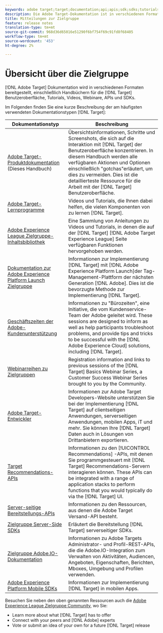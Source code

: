 ```yaml
---
keywords: adobe target;target;documentation;api;apis;sdk;sdks;tutorials;doc;documentation
description: Die Adobe Target-Dokumentation ist in verschiedenen Formaten verfügbar, einschließlich Übersichten, Übungen und Handbüchern für die Benutzeroberfläche, SKDs und APIs.
title: Mitteilungen zur Zielgruppe
feature: release notes
translation-type: tm+mt
source-git-commit: 968d36d65016e51290f6bf754f69c91fd8f68405
workflow-type: tm+mt
source-wordcount: '453'
ht-degree: 2%

---
```



# Übersicht über die Zielgruppe

[!DNL Adobe Target] Dokumentation wird in verschiedenen Formaten bereitgestellt, einschließlich Handbüchern für die [!DNL Target] Benutzeroberfläche, Tutorials, Videos, Webinare, APIs und SDKs.

Im Folgenden finden Sie eine kurze Beschreibung der am häufigsten verwendeten Dokumentationstypen [!DNL Target]:

| Dokumentationstyp | Beschreibung |
| --- | --- |
| [Adobe Target-Produktdokumentation](/help/target-home.md)<br>(Dieses Handbuch) | Übersichtsinformationen, Schritte und Screenshots, die sich auf die Interaktion mit [!DNL Target] der Benutzeroberfläche konzentrieren. In diesem Handbuch werden alle verfügbaren Aktionen und Optionen einschließlich &quot;gotchas&quot;erläutert, um dies zu vermeiden. Dies ist die detaillierteste Ressource für die Arbeit mit der [!DNL Target] Benutzeroberfläche. |
| [Adobe Target-Lernprogramme](https://experienceleague.adobe.com/docs/target-learn/tutorials/overview.html) | Videos und Tutorials, die Ihnen dabei helfen, die vielen Komponenten von zu lernen [!DNL Target]. |
| [Adobe Experience League Zielgruppe-Inhaltsbibliothek](https://guided.adobe.com/#recommended/solutions/target) | Eine Sammlung von Anleitungen zu Videos und Tutorials, in denen die auf der [!DNL Target] [!DNL Adobe Target Experience League] Seite verfügbaren Funktionen hervorgehoben werden. |
| [Dokumentation zur Adobe Experience Platform Launch Zielgruppe](/help/c-implementing-target/c-implementing-target-for-client-side-web/how-to-deployatjs/cmp-implementing-target-using-adobe-launch.md) | Informationen zur Implementierung [!DNL Target] mit [!DNL Adobe Experience Platform Launch]der Tag-Management-Plattform der nächsten Generation [!DNL Adobe]. Dies ist die bevorzugte Methode zur Implementierung [!DNL Target]. |
| [Geschäftszeiten der Adobe-Kundenunterstützung](/help/cmp-resources-and-contact-information.md#concept_58EA30379D3B48C4848BA2A8C464A5B7) | Informationen zu &quot;Bürozeiten&quot;, eine Initiative, die vom Kundenservice-Team der Adobe geleitet wird. These sessions are designed to inform as well as help participants troubleshoot problems, and provide tips and tricks to be successful with the [!DNL Adobe Experience Cloud] solutions, including [!DNL Target]. |
| [Webinarreihen zu Zielgruppen](https://landing.adobe.com/acs/2018/na/adobe-target/registration.html) | Registration information and links to previous sessions of the [!DNL Target] Basics Webinar Series, a Customer Success Webinar Series brought to you by the Community. |
| [Adobe Target-Entwickler](http://developers.adobetarget.com/) | Informationen zur Adobe Target Developers-Website unterstützen Sie bei der Implementierung [!DNL Target] auf clientseitigen Anwendungen, serverseitigen Anwendungen, mobilen Apps, iT und mehr. Sie können Ihre [!DNL Target] Daten auch in Lösungen von Drittanbietern exportieren. |
| [Target Recommendations-APIs](https://developers.adobetarget.com/api/recommendations/) | Informationen zu den [!UICONTROL Recommendations] -APIs, mit denen Sie programmgesteuert mit [!DNL Target] Recommendations-Servern interagieren können. These APIs can be integrated with a range of application stacks to perform functions that you would typically do via the [!DNL Target] UI. |
| [Server-seitige Bereitstellungs-APIs](https://developers.adobetarget.com/api/delivery-api/) | Informationen zu den Ressourcen, aus denen die Adobe Target Versand-API besteht. |
| [Zielgruppe Server-Side SDKs](https://adobetarget-sdks.gitbook.io/docs/) | Erläutert die Bereitstellung [!DNL Target] serverseitiger SDKs. |
| [Zielgruppe Adobe.IO-Dokumentation](http://developers.adobetarget.com/api/#introduction) | Informationen zu Adobe Targets Administrator- und Profil-REST-APIs, die die Adobe.IO-Integration zum Verwalten von Aktivitäten, Audiencen, Angeboten, Eigenschaften, Berichten, Mboxes, Umgebung und Profilen verwenden. |
| [Adobe Experience Platform Mobile SDKs](https://aep-sdks.gitbook.io/docs/using-mobile-extensions/adobe-target) | Informationen zur Implementierung [!DNL Target] in mobilen Apps. |

Besuchen Sie neben den oben genannten Ressourcen auch die [Adobe Experience League Zielgruppe Community](https://experienceleaguecommunities.adobe.com/t5/adobe-target/ct-p/adobe-target-community), wo Sie:

* Learn more about what [!DNL Target] has to offer
* Connect with your peers and [!DNL Adobe] experts
* Vote or submit an idea of your own for a future [!DNL Target] release